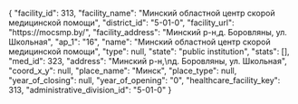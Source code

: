 {
    "facility_id": 313,
    "facility_name": "Минский областной центр скорой медицинской помощи",
    "district_id": "5-01-0",
    "facility_url": "https:\/\/mocsmp.by\/",
    "facility_address": "Минский р-н,д. Боровляны, ул. Школьная",
    "ap_1": "16",
    "name": "Минский областной центр скорой медицинской помощи",
    "type": null,
    "state": "public institution",
    "stats": [],
    "med_id": 323,
    "address": "Минский р-н,\nд. Боровляны, ул. Школьная",
    "coord_x_y": null,
    "place_name": "Минск",
    "place_type": null,
    "year_of_closing": null,
    "year_of_opening": "0",
    "healthcare_facility_key": 313,
    "administrative_division_id": "5-01-0"
}
